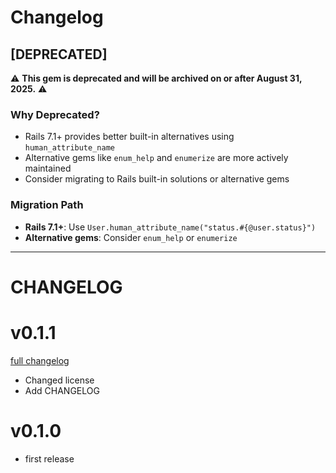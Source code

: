# Changelog

## [DEPRECATED]

⚠️ **This gem is deprecated and will be archived on or after August 31, 2025.** ⚠️

### Why Deprecated?
- Rails 7.1+ provides better built-in alternatives using `human_attribute_name`
- Alternative gems like `enum_help` and `enumerize` are more actively maintained
- Consider migrating to Rails built-in solutions or alternative gems

### Migration Path
- **Rails 7.1+**: Use `User.human_attribute_name("status.#{@user.status}")`
- **Alternative gems**: Consider `enum_help` or `enumerize`

---

# CHANGELOG

# v0.1.1
[full changelog]( https://github.com/amyroi/enum-i18n/compare/v0.1.0...v0.1.1)

* Changed license
* Add CHANGELOG

# v0.1.0
* first release
